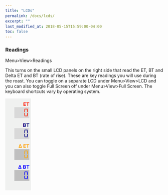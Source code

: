 ```yaml
---
title: "LCDs"
permalink: /docs/lcds/
excerpt: ""
last_modified_at: 2018-05-15T15:59:00-04:00
toc: false
---
```


### Readings

Menu>View>Readings

 This turns on the small LCD panels on the right side that read the ET, BT and Delta ET and BT (rate of rise).  These are key readings you will use during the roast.  You can toggle on a separate LCD under Menu>View>LCD and you can also toggle Full Screen off under Menu>View>Full Screen.  The keyboard shortcuts vary by operating system.  

 ![view readings](/assets/images/gsg/view-readings.png)
